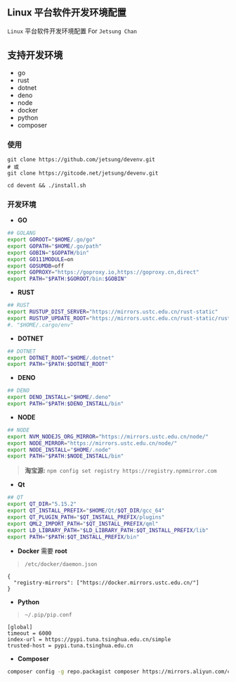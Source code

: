## Linux 平台软件开发环境配置

`Linux` 平台软件开发环境配置 For `Jetsung Chan`

## 支持开发环境
- go
- rust
- dotnet
- deno
- node
- docker
- python
- composer

### 使用
```
git clone https://github.com/jetsung/devenv.git
# 或
git clone https://gitcode.net/jetsung/devenv.git

cd devent && ./install.sh
```

### 开发环境
- **GO**
```sh
## GOLANG
export GOROOT="$HOME/.go/go"
export GOPATH="$HOME/.go/path"
export GOBIN="$GOPATH/bin"
export GO111MODULE=on
export GOSUMDB=off
export GOPROXY="https://goproxy.io,https://goproxy.cn,direct"
export PATH="$PATH:$GOROOT/bin:$GOBIN"
```

- **RUST**
```sh
## RUST
export RUSTUP_DIST_SERVER="https://mirrors.ustc.edu.cn/rust-static"
export RUSTUP_UPDATE_ROOT="https://mirrors.ustc.edu.cn/rust-static/rustup"
#. "$HOME/.cargo/env"
```

- **DOTNET**
```sh
## DOTNET
export DOTNET_ROOT="$HOME/.dotnet"
export PATH="$PATH:$DOTNET_ROOT"
```

- **DENO**
```sh
## DENO
export DENO_INSTALL="$HOME/.deno"
export PATH="$PATH:$DENO_INSTALL/bin"
```

- **NODE**
```sh
## NODE
export NVM_NODEJS_ORG_MIRROR="https://mirrors.ustc.edu.cn/node/"
export NODE_MIRROR="https://mirrors.ustc.edu.cn/node/"
export NODE_INSTALL="$HOME/.node"
export PATH="$PATH:$NODE_INSTALL/bin"
```
> **淘宝源:** `npm config set registry https://registry.npmmirror.com`

- **Qt**
```sh
## QT
export QT_DIR="5.15.2"
export QT_INSTALL_PREFIX="$HOME/Qt/$QT_DIR/gcc_64"
export QT_PLUGIN_PATH="$QT_INSTALL_PREFIX/plugins"
export QML2_IMPORT_PATH="$QT_INSTALL_PREFIX/qml"
export LD_LIBRARY_PATH="$LD_LIBRARY_PATH:$QT_INSTALL_PREFIX/lib"
export PATH="$PATH:$QT_INSTALL_PREFIX/bin"
```

- **Docker**
需要 **root**
> `/etc/docker/daemon.json`
```
{
  "registry-mirrors": ["https://docker.mirrors.ustc.edu.cn/"]
}
```

- **Python**
> `~/.pip/pip.conf`
```
[global]
timeout = 6000
index-url = https://pypi.tuna.tsinghua.edu.cn/simple
trusted-host = pypi.tuna.tsinghua.edu.cn
```

- **Composer**
```sh
composer config -g repo.packagist composer https://mirrors.aliyun.com/composer/
```
